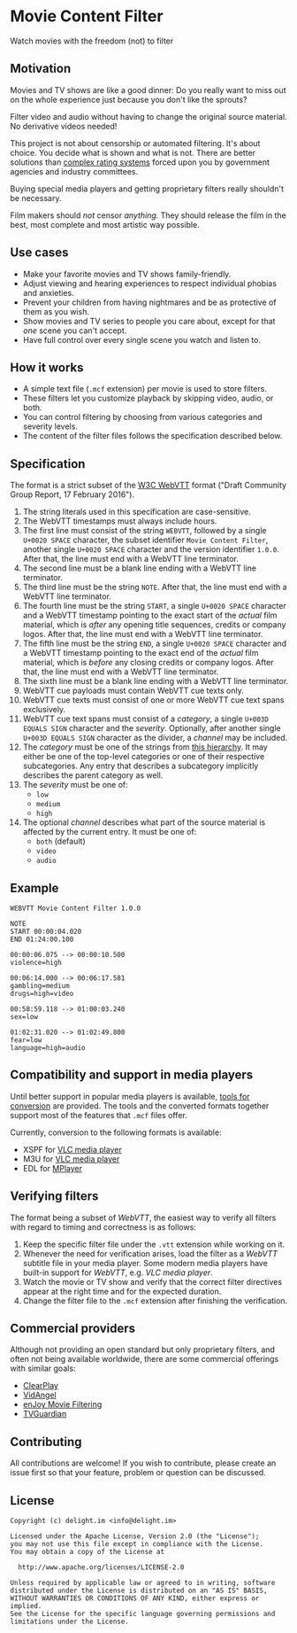 # Movie Content Filter

Watch movies with the freedom (not) to filter

## Motivation

Movies and TV shows are like a good dinner: Do you really want to miss out on the whole experience just because you don't like the sprouts?

Filter video and audio without having to change the original source material. No derivative videos needed!

This project is not about censorship or automated filtering. It's about choice. You decide what is shown and what is not. There are better solutions than [complex rating systems](https://en.wikipedia.org/wiki/Motion_picture_rating_system) forced upon you by government agencies and industry committees.

Buying special media players and getting proprietary filters really shouldn't be necessary.

Film makers should *not* censor *anything*. They should release the film in the best, most complete and most artistic way possible.

## Use cases

 * Make your favorite movies and TV shows family-friendly.
 * Adjust viewing and hearing experiences to respect individual phobias and anxieties.
 * Prevent your children from having nightmares and be as protective of them as you wish.
 * Show movies and TV series to people you care about, except for that *one* scene you can't accept.
 * Have full control over every single scene you watch and listen to.

## How it works

 * A simple text file (`.mcf` extension) per movie is used to store filters.
 * These filters let you customize playback by skipping video, audio, or both.
 * You can control filtering by choosing from various categories and severity levels.
 * The content of the filter files follows the specification described below.

## Specification

The format is a strict subset of the [W3C WebVTT](https://developer.mozilla.org/en-US/docs/Web/API/Web_Video_Text_Tracks_Format) format ("Draft Community Group Report, 17 February 2016").

 1. The string literals used in this specification are case-sensitive.
 1. The WebVTT timestamps must always include hours.
 1. The first line must consist of the string `WEBVTT`, followed by a single `U+0020 SPACE` character, the subset identifier `Movie Content Filter`, another single `U+0020 SPACE` character and the version identifier `1.0.0`. After that, the line must end with a WebVTT line terminator.
 1. The second line must be a blank line ending with a WebVTT line terminator.
 1. The third line must be the string `NOTE`. After that, the line must end with a WebVTT line terminator.
 1. The fourth line must be the string `START`, a single `U+0020 SPACE` character and a WebVTT timestamp pointing to the exact start of the *actual* film material, which is *after* any opening title sequences, credits or company logos. After that, the line must end with a WebVTT line terminator.
 1. The fifth line must be the string `END`, a single `U+0020 SPACE` character and a WebVTT timestamp pointing to the exact end of the *actual* film material, which is *before* any closing credits or company logos. After that, the line must end with a WebVTT line terminator.
 1. The sixth line must be a blank line ending with a WebVTT line terminator.
 1. WebVTT cue payloads must contain WebVTT cue texts only.
 1. WebVTT cue texts must consist of one or more WebVTT cue text spans exclusively.
 1. WebVTT cue text spans must consist of a *category*, a single `U+003D EQUALS SIGN` character and the *severity*. Optionally, after another single `U+003D EQUALS SIGN` character as the divider, a *channel* may be included.
 1. The *category* must be one of the strings from [this hierarchy](categories.json). It may either be one of the top-level categories or one of their respective subcategories. Any entry that describes a subcategory implicitly describes the parent category as well.
 1. The *severity* must be one of:
    * `low`
    * `medium`
    * `high`
 1. The optional *channel* describes what part of the source material is affected by the current entry. It must be one of:
    * `both` (default)
    * `video`
    * `audio`

## Example

```
WEBVTT Movie Content Filter 1.0.0

NOTE
START 00:00:04.020
END 01:24:00.100

00:00:06.075 --> 00:00:10.500
violence=high

00:06:14.000 --> 00:06:17.581
gambling=medium
drugs=high=video

00:58:59.118 --> 01:00:03.240
sex=low

01:02:31.020 --> 01:02:49.800
fear=low
language=high=audio
```

## Compatibility and support in media players

Until better support in popular media players is available, [tools for conversion](Tools/) are provided. The tools and the converted formats together support most of the features that `.mcf` files offer.

Currently, conversion to the following formats is available:

 * XSPF for [VLC media player](https://www.videolan.org/vlc/)
 * M3U for [VLC media player](https://www.videolan.org/vlc/)
 * EDL for [MPlayer](https://www.mplayerhq.hu/)

## Verifying filters

The format being a subset of *WebVTT*, the easiest way to verify all filters with regard to timing and correctness is as follows:

 1. Keep the specific filter file under the `.vtt` extension while working on it.
 1. Whenever the need for verification arises, load the filter as a *WebVTT* subtitle file in your media player. Some modern media players have built-in support for *WebVTT*, e.g. *VLC media player*.
 1. Watch the movie or TV show and verify that the correct filter directives appear at the right time and for the expected duration.
 1. Change the filter file to the `.mcf` extension after finishing the verification.

## Commercial providers

Although not providing an open standard but only proprietary filters, and often not being available worldwide, there are some commercial offerings with similar goals:

 * [ClearPlay](https://www.clearplay.com/)
 * [VidAngel](https://www.vidangel.com/)
 * [enJoy Movie Filtering](http://www.enjoymoviesyourway.com/)
 * [TVGuardian](http://www.tvguardian.com/)

## Contributing

All contributions are welcome! If you wish to contribute, please create an issue first so that your feature, problem or question can be discussed.

## License

```
Copyright (c) delight.im <info@delight.im>

Licensed under the Apache License, Version 2.0 (the "License");
you may not use this file except in compliance with the License.
You may obtain a copy of the License at

  http://www.apache.org/licenses/LICENSE-2.0

Unless required by applicable law or agreed to in writing, software
distributed under the License is distributed on an "AS IS" BASIS,
WITHOUT WARRANTIES OR CONDITIONS OF ANY KIND, either express or implied.
See the License for the specific language governing permissions and
limitations under the License.
```
